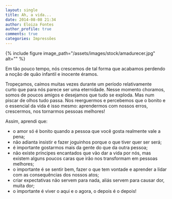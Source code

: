 ```yaml
---
layout: single
title: Ah, a vida...
date: 2014-08-08 21:34
author: Eloiza Fontes
author_profile: true
comments: true
categories: Impressões
---
```


{% include figure image_path="/assets/images/stock/amadurecer.jpg" alt=""  %}

Em tão pouco tempo, nós crescemos de tal forma que acabamos perdendo a noção de quão infantil e inocente éramos.

Tropeçamos, caímos muitas vezes durante um período relativamente curto que para nós parece ser uma eternidade. Nesse momento choramos, somos de poucos amigos e desejamos que tudo se exploda. Mas num piscar de olhos tudo passa. Nos reerguermos e percebemos que o bonito e o essencial da vida é isso mesmo: aprendermos com nossos erros, crescermos, nos tornarmos pessoas melhores!


Assim, aprendi que:

- o amor só é bonito quando a pessoa que você gosta realmente vale a pena;
- não adianta insistir e fazer joguinhos porque o que tiver quer ser será;
- é importante gostarmos mais da gente do que da outra pessoa;
- não existe príncipes encantados que vão dar a vida por nós, mas existem alguns poucos caras que irão nos transformam em pessoas melhores;
- o importante é se sentir bem, fazer o que tem vontade e aprender a lidar com as consequências dos nossos atos;
- criar expectativas não servem para nada, aliás servem para causar dor, muita dor;
- o importante é viver o aqui e o agora, o depois é o depois!

